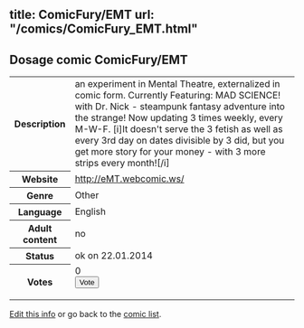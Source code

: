 title: ComicFury/EMT
url: "/comics/ComicFury_EMT.html"
---
Dosage comic ComicFury/EMT
-----------------------------------------

<p id="msg"></p>
<script type="text/javascript">
if (window.location.search === '?edit_info_mail=sent_ok') {
  var elem = document.getElementById("msg");
  elem.innerHTML = 'Edited information sucessfully sent for review, which is usually done daily. Thanks!';
  elem.className = 'ok';
}
</script>
<table class="comicinfo">
<tr>
<th>Description</th><td>an experiment in Mental Theatre, externalized in comic form. Currently Featuring: MAD SCIENCE! with Dr. Nick - steampunk fantasy adventure into the strange! Now updating 3 times weekly, every M-W-F. [i]It doesn't serve the 3 fetish as well as every 3rd day on dates divisible by 3 did, but you get more story for your money - with 3 more strips every month![/i]</td>
</tr>
<tr>
<th>Website</th><td><a href="http://eMT.webcomic.ws/">http://eMT.webcomic.ws/</a></td>
</tr>
<tr>
<th>Genre</th><td>Other</td>
</tr>
<tr>
<th>Language</th><td>English</td>
</tr>
<tr>
<th>Adult content</th><td>no</td>
</tr>
<tr>
<th>Status</th><td>ok on 22.01.2014</td>
</tr>
<tr>
<th>Votes</th><td>0
<form action="http://gaecounter.appspot.com/count/" method="POST">
<input name="name" type="hidden" value="ComicFury_EMT"/>
<input name="uid" type="hidden" id="voteuid" value=""/>
<input type="submit" value="Vote"/>
</form>
</td>
</tr>
</table>
<script type="text/javascript">
var ua = navigator.userAgent;
document.getElementById("voteuid").value = ua.replace(/[^a-zA-Z0-9\._:]/g , "_");;
</script>

[Edit this info](ComicFury_EMT_edit.html) or go back to the [comic list](../comic-index.html).
